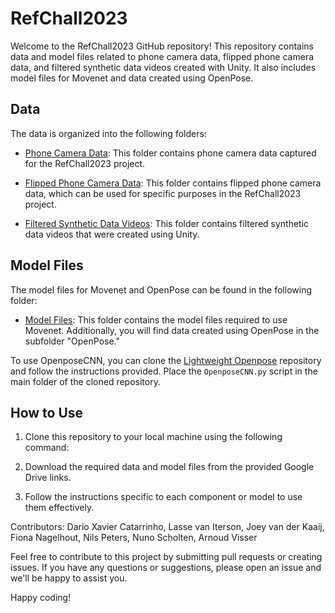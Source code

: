 # RefChall2023
Welcome to the RefChall2023 GitHub repository! This repository contains data and model files related to phone camera data, flipped phone camera data, and filtered synthetic data videos created with Unity. It also includes model files for Movenet and data created using OpenPose.

## Data

The data is organized into the following folders:

- [Phone Camera Data](https://drive.google.com/drive/folders/1Djf08R4_V_pmfwGo8ArrQP0Fh2_QT-L-?usp=sharing): This folder contains phone camera data captured for the RefChall2023 project.

- [Flipped Phone Camera Data](https://drive.google.com/drive/folders/1ahcp1RxnblwFw12lzUhCCg2Rh9MJ-CUt?usp=sharing): This folder contains flipped phone camera data, which can be used for specific purposes in the RefChall2023 project.

- [Filtered Synthetic Data Videos](https://drive.google.com/drive/folders/1UrIsa4aTwmriCEGGBAUuCYwvyMIwRHoU?usp=sharing): This folder contains filtered synthetic data videos that were created using Unity.

## Model Files

The model files for Movenet and OpenPose can be found in the following folder:

- [Model Files](https://drive.google.com/drive/folders/17rzZSiDrDhjIR0rv9Bt9Om3X43PPH-y-?usp=sharing): This folder contains the model files required to use Movenet. Additionally, you will find data created using OpenPose in the subfolder "OpenPose."

To use OpenposeCNN, you can clone the [Lightweight Openpose](https://github.com/Daniil-Osokin/lightweight-human-pose-estimation.pytorch) repository and follow the instructions provided. Place the `OpenposeCNN.py` script in the main folder of the cloned repository.

## How to Use

1. Clone this repository to your local machine using the following command:

2. Download the required data and model files from the provided Google Drive links.

3. Follow the instructions specific to each component or model to use them effectively.


Contributors:
Dario Xavier Catarrinho, Lasse van Iterson, Joey van der Kaaij, Fiona Nagelhout, Nils Peters, Nuno Scholten, Arnoud Visser

Feel free to contribute to this project by submitting pull requests or creating issues. If you have any questions or suggestions, please open an issue and we'll be happy to assist you.

Happy coding!



